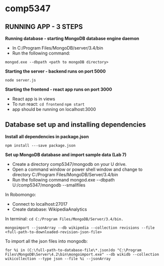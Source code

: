 # comp5347

## RUNNING APP - 3 STEPS ##

**Running database - starting MongoDB database engine daemon**

* In C:/Program Files/MongoDB/server/3.4/bin 
* Run the following command:

``` mongod.exe --dbpath <path to mongoDB directory> ```

**Starting the server - backend runs on port 5000** 

``` node server.js ```

**Starting the frontend - react app runs on port 3000**

* React app is in views
* To run react:
``` cd frontend ```
``` npm start ```
* app should be running on localhost:3000

## Database set up and installing dependencies 

**Install all dependencies in package.json**

```npm install ---save package.json```

**Set up MongoDB database and import sample data (Lab 7)**

* Create a directory comp5347/mongodb on your U drive.
* Open a command window or power shell window and change to directory C:/Program Files/MongoDB/Server/3.4/bin
* Run the following command mongod.exe --dbpath U:/comp5347/mongodb --smallfiles

In Robomongo:
* Connect to localhost:27017
* Create database: WikipediaAnalytics

In terminal:
```cd C:/Program Files/MongoDB/Server/3.4/bin.```

```mongoimport --jsonArray --db wikipedia --collection revisions --file <full-path-to-downloaded-revision-json-file>```


To import all the json files into mongodb:

```for %i in (C:\full-path-to-database-file\*.json)do "C:\Program Files\MongoDB\Server\4.2\bin\mongoimport.exe" --db wikidb --collection wikicollection --type json --file %i --jsonArray```

